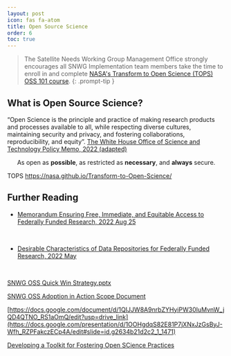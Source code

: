 ```yaml
---
layout: post
icon: fas fa-atom
title: Open Source Science
order: 6
toc: true
---
```


<!-- markdownlint-capture -->
<!-- markdownlint-disable -->
> The Satellite Needs Working Group Management Office strongly encourages all SNWG Implementation team members take the time to enroll in and complete [NASA's Transform to Open Science (TOPS) OSS 101 course](https://nasa.github.io/Transform-to-Open-Science/).
{: .prompt-tip }

<!-- markdownlint-restore -->

## What is Open Source Science?
“Open Science is the principle and practice of making research products and processes available to all, while respecting diverse cultures, maintaining security and privacy, and fostering collaborations, reproducibility, and equity”.
[The White House Office of Science and Technology Policy Memo, 2022 (adapted)](https://open.science.gov/)

<div align="center">

As open as **possible**,
as restricted as **necessary**,
and **always** secure.

</div>


TOPS
https://nasa.github.io/Transform-to-Open-Science/

## Further Reading

- [Memorandum Ensuring Free, Immediate, and Equitable Access to Federally Funded Research, 2022 Aug 25](https://www.whitehouse.gov/wp-content/uploads/2022/08/08-2022-OSTP-Public-access-Memo.pdf)
<br>

- [Desirable Characteristics of Data Repositories for Federally Funded Research, 2022 May](https://repository.si.edu/bitstream/handle/10088/113528/Desirable%20Characteristics%20of%20Data%20Repositories.pdf)
<br>

[SNWG OSS Quick Win Strategy.pptx](https://docs.google.com/presentation/d/1Nk8whKqDxwkjko5W0T7l2Ed1kLpvuxQ-/edit?usp=sharing&ouid=106604293755679367477&rtpof=true&sd=true)

[SNWG OSS Adoption in Action Scope Document](https://docs.google.com/document/d/1QIJJW8A9nrbZYHyiPW30IuMvnW_jQD4QTNO_RS1aOmQ/edit?usp=drive_link)

[https://docs.google.com/document/d/1QIJJW8A9nrbZYHyiPW30IuMvnW_jQD4QTNO_RS1aOmQ/edit?usp=drive_link](https://docs.google.com/presentation/d/1OOHgdqS82E81P7jXNxJzGsByJ-Wfh_RZPFakczECp4A/edit#slide=id.g2634b21d2c2_1_1471)

[Developing a Toolkit for Fostering Open SCience Practices](https://drive.google.com/file/d/11nsQV1_MJRIxtEGig5WxfcyX3paiuX0d/view?usp=drive_link)